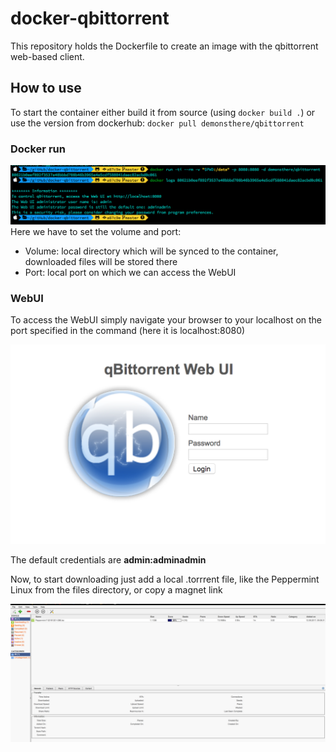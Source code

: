 # docker-qbittorrent
This repository holds the Dockerfile to create an image with the qbittorrent web-based client.

## How to use
To start the container either build it from source (using `docker build .`) or use the version from dockerhub: `docker pull demonsthere/qbittorrent`

### Docker run
![](img/docker_run.png)
Here we have to set the volume and port:
- Volume: local directory which will be synced to the container, downloaded files will be stored there
- Port: local port on which we can access the WebUI

### WebUI
To access the WebUI simply navigate your browser to your localhost on the port specified in the command (here it is localhost:8080)

![](img/webui_login.png)

The default credentials are **admin:adminadmin**

Now, to start downloading just add a local .torrrent file, like the Peppermint Linux from the files directory, or copy a magnet link

![](img/webui_example.png)
